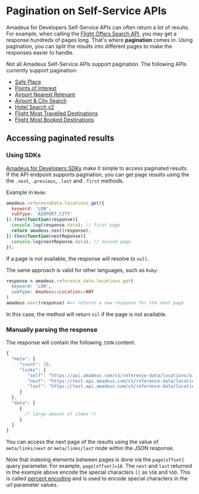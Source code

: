 # Pagination on Self-Service APIs

Amadeus for Developers Self-Service APIs can often return a lot of results. For example, when calling the [Flight Offers Search
API](https://developers.amadeus.com/self-service/category/air/api-doc/flight-offers-search), you may get a response hundreds of pages long.
That's where **pagination** comes in. Using pagination, you can split the results into different pages to make the responses easier to handle.

Not all Amadeus Self-Service APIs support pagination. The following APIs currently support pagination:


* [Safe Place](https://developers.amadeus.com/self-service/category/covid-19-and-travel-safety/api-doc/safe-place) 
* [Points of Interest](https://developers.amadeus.com/self-service/category/destination-content/api-doc/points-of-interest)
* [Airport Nearest Relevant](https://developers.amadeus.com/self-service/category/air/api-doc/airport-nearest-relevant)
* [Airport & City Search](https://developers.amadeus.com/self-service/category/air/api-doc/airport-and-city-search)
* [Hotel Search v2](https://developers.amadeus.com/self-service/category/hotel/api-doc/hotel-search) 
* [Flight Most Travelled Destinations](https://developers.amadeus.com/self-service/category/air/api-doc/flight-most-traveled-destinations)
* [Flight Most Booked Destinations](https://developers.amadeus.com/self-service/category/air/api-doc/flight-most-booked-destinations)

## Accessing paginated results

### Using SDKs

[Amadeus for Developers SDKs](https://github.com/amadeus4dev) make it simple to access paginated results. If the API endpoint supports pagination, you can get page results using the the `.next`, `.previous`, `.last` and
`.first` methods.

Example in `Node`:

```javascript
amadeus.referenceData.locations.get({
  keyword: 'LON',
  subType: 'AIRPORT,CITY'
}).then(function(response){
  console.log(response.data); // first page
  return amadeus.next(response);
}).then(function(nextReponse){
  console.log(nextReponse.data); // second page
});
```

If a page is not available, the response will resolve to `null`.

The same approach is valid for other languages, such as `Ruby`:

```ruby
response = amadeus.reference_data.locations.get(
  keyword: 'LON',
  subType: Amadeus::Location::ANY
)
amadeus.next(response) #=> returns a new response for the next page
```

In this case, the method will return `nil` if the page is not available.

### Manually parsing the response

The response will contain the following `JSON` content:

```javascript
{
  "meta": {
     "count": 28,
     "links": {
        "self": "https://api.amadeus.com/v1/reference-data/locations/airports?latitude=49.0000&longitude=2.55",
        "next": "https://test.api.amadeus.com/v1/reference-data/locations/airports?latitude=49.0000&longitude=2.55&page%5Boffset%5D=10",
        "last": "https://test.api.amadeus.com/v1/reference-data/locations/airports?latitude=49.0000&longitude=2.55&page%5Boffset%5D=18"
     }
  },
  "data": [
     {
       /* large amount of items */
     }
  ]
}
```

You can access the next page of the results using the value of `meta/links/next` or
`meta/links/last` node within the JSON response.

Note that indexing elements between pages is done via the `page[offset]` query
parameter. For example, `page[offset]=18`. The `next` and `last` returned in the example above encode the special characters `[]` as `%5B` and `%5D`. This is called [percent
encoding](https://en.wikipedia.org/wiki/Percent-encoding) and is used to
encode special characters in the url parameter values.